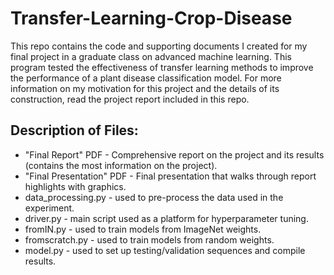 # Transfer-Learning-Crop-Disease

This repo contains the code and supporting documents I created for my final project in a graduate class on advanced machine learning. This program tested the effectiveness of transfer learning methods to improve the performance of a plant disease classification model. For more information on my motivation for this project and the details of its construction, read the project report included in this repo.

## Description of Files:
<ul>
  <li>"Final Report" PDF - Comprehensive report on the project and its results (contains the most information on the project).
  <li>"Final Presentation" PDF - Final presentation that walks through report highlights with graphics.
  <li>data_processing.py - used to pre-process the data used in the experiment.</li>
  <li>driver.py - main script used as a platform for hyperparameter tuning. </li>
  <li>fromIN.py - used to train models from ImageNet weights.</li>
  <li>fromscratch.py - used to train models from random weights.</li>
  <li>model.py - used to set up testing/validation sequences and compile results.</li>
</ul>
